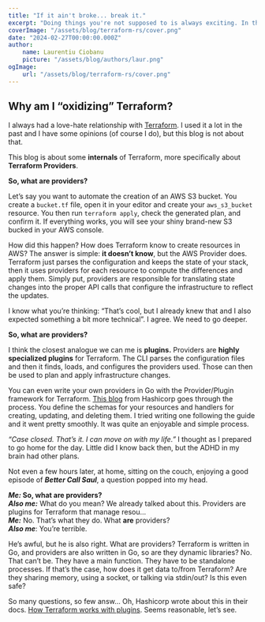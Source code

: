 ```yaml
---
title: "If it ain't broke... break it."
excerpt: "Doing things you're not supposed to is always exciting. In this blog post I'm exploring if it's possible to write a Terraform Provider for Ubicloud in Rust."
coverImage: "/assets/blog/terraform-rs/cover.png"
date: "2024-02-27T00:00:00.000Z"
author:
    name: Laurentiu Ciobanu
    picture: "/assets/blog/authors/laur.png"
ogImage:
    url: "/assets/blog/terraform-rs/cover.png"
---
```


## Why am I “oxidizing” Terraform?

I always had a love-hate relationship with [Terraform](https://www.terraform.io/). I used it a lot in the past and I have some opinions (of course I do), but this blog is not about that.

This blog is about some **internals** of Terraform, more specifically about **Terraform Providers**.

**So, what are providers?**

Let’s say you want to automate the creation of an AWS S3 bucket. You create a `bucket.tf` file, open it in your editor and create your `aws_s3_bucket` resource. You then run `terraform apply`, check the generated plan, and confirm it. If everything works, you will see your shiny brand-new S3 bucked in your AWS console.

How did this happen? How does Terraform know to create resources in AWS? The answer is simple: **it doesn’t know**, but the AWS Provider does. Terraform just parses the configuration and keeps the state of your stack, then it uses providers for each resource to compute the differences and apply them. Simply put, providers are responsible for translating state changes into the proper API calls that configure the infrastructure to reflect the updates.

I know what you’re thinking: “That’s cool, but I already knew that and I also expected something a bit more technical”. I agree. We need to go deeper.

**So, what are providers?**

I think the closest analogue we can me is **plugins.** Providers are **highly specialized plugins** for Terraform. The CLI parses the configuration files and then it finds, loads, and configures the providers used. Those can then be used to plan and apply infrastructure changes.

You can even write your own providers in Go with the Provider/Plugin framework for Terraform. [This blog](https://www.hashicorp.com/blog/writing-custom-terraform-providers) from Hashicorp goes through the process. You define the schemas for your resources and handlers for creating, updating, and deleting them. I tried writing one following the guide and it went pretty smoothly. It was quite an enjoyable and simple process.

_“Case closed. That’s it. I can move on with my life.”_ I thought as I prepared to go home for the day. Little did I know back then, but the ADHD in my brain had other plans.

Not even a few hours later, at home, sitting on the couch, enjoying a good episode of **_Better Call Saul_**, a question popped into my head.

**_Me:_ So, what are providers?**\
**_Also me:_** What do you mean? We already talked about this. Providers are plugins for Terraform that manage resou…\
**_Me:_** No. That’s what they do. What **are** providers?\
**_Also me_**: You’re terrible.

He’s awful, but he is also right. What are providers? Terraform is written in Go, and providers are also written in Go, so are they dynamic libraries? No. That can’t be. They have a main function. They have to be standalone processes. If that’s the case, how does it get data to/from Terraform? Are they sharing memory, using a socket, or talking via stdin/out? Is this even safe?

So many questions, so few answ… Oh, Hashicorp wrote about this in their docs. [How Terraform works with plugins](https://developer.hashicorp.com/terraform/plugin/how-terraform-works). Seems reasonable, let’s see.
